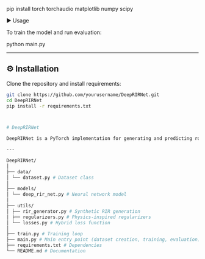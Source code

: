 pip install torch torchaudio matplotlib numpy scipy

▶️ Usage

To train the model and run evaluation:

python main.py




---

## ⚙️ Installation

Clone the repository and install requirements:

```bash
git clone https://github.com/yourusername/DeepRIRNet.git
cd DeepRIRNet
pip install -r requirements.txt



# DeepRIRNet

DeepRIRNet is a PyTorch implementation for generating and predicting room impulse responses (RIRs) using deep recurrent neural networks with physics-inspired regularizers.

---

DeepRIRNet/
│
├── data/
│ └── dataset.py # Dataset class
│
├── models/
│ └── deep_rir_net.py # Neural network model
│
├── utils/
│ ├── rir_generator.py # Synthetic RIR generation
│ ├── regularizers.py # Physics-inspired regularizers
│ └── losses.py # Hybrid loss function
│
├── train.py # Training loop
├── main.py # Main entry point (dataset creation, training, evaluation)
├── requirements.txt # Dependencies
└── README.md # Documentation
